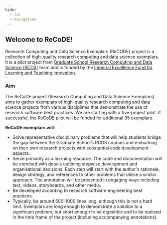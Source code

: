```yaml
---
hide:
  - toc
  - navigation
---
```


## Welcome to ReCoDE! 

Research Computing and Data Science Exemplars (ReCODE) project is a collection of high-quality research computing and data science exemplars. It is a pilot project from [Graduate School Research Computing and Data Science (RCDS)](https://www.imperial.ac.uk/study/pg/graduate-school/students/doctoral/professional-development/research-computing-data-science/) team and is funded by the [Imperial Excellence Fund for Learning and Teaching innovation](https://www.imperial.ac.uk/about/leadership-and-strategy/provost/vice-provost-education/the-excellence-fund-for-learning-and-teaching-innovation/). 

### Aim
The ReCoDE project (Research Computing and Data Science Exemplars) aims to gather exemplars of high-quality research computing and data science projects from various disciplines that demonstrate the use of research software best practices. We are starting with a five-project pilot. If successful, the ReCoDE pilot will be funded for additional 35 exemplars.

__ReCoDE exemplars will__:

* Solve representative disciplinary problems that will help students bridge the gap between the Graduate School’s RCDS courses and embarking on their own research projects with substantial code development aspects.
* Serve primarily as a learning resource. The code and documentation will be enriched with details outlining stepwise development and organisational decisions. Each step will start with the author's rationale, design strategy, and references to other problems that utilise a similar approach. The annotation will be presented in engaging ways including text, videos, storyboards, and other media.
* Be developed according to research software engineering best practices.
* Typically, be around 500-1000 lines long, although this is not a hard limit. Exemplars are long enough to demonstrate a solution to a significant problem, but short enough to be digestible and to be realised in the time frame of the project (including accompanying annotations). 
